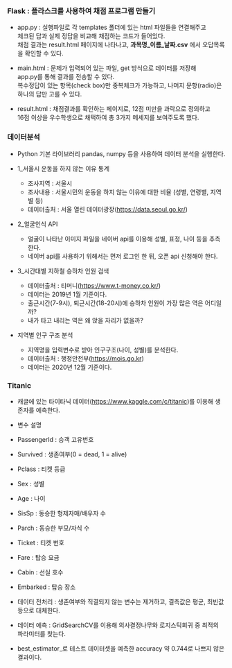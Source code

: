 ### Flask : 플라스크를 사용하여 채점 프로그램 만들기    

* app.py : 실행파일로 각 templates 폴더에 있는 html 파일들을 연결해주고    
체크된 답과 실제 정답을 비교해 채점하는 코드가 들어있다.    
채점 결과는 result.html 페이지에 나타나고, **과목명_이름_날짜.csv** 에서 오답목록을 확인할 수 있다.    

* main.html : 문제가 입력되어 있는 파일, get 방식으로 데이터를 저장해    
app.py를 통해 결과를 전송할 수 있다.    
복수정답이 있는 항목(check box)만 중복체크가 가능하고, 나머지 문항(radio)은 하나의 답만 고를 수 있다.    

* result.html : 채점결과를 확인하는 페이지로, 12점 미만을 과락으로 정의하고    
16점 이상을 우수학생으로 채택하여 총 3가지 메세지를 보여주도록 했다.    



### 데이터분석

* Python 기본 라이브러리 pandas, numpy 등을 사용하여 데이터 분석을 실행한다.

* 1_서울시 운동을 하지 않는 이유 통계
  * 조사지역 : 서울시
  * 조사내용 : 서울시민의 운동을 하지 않는 이유에 대한 비율 (성별, 연령별, 지역별 등)
  * 데이터출처 : 서울 열린 데이터광장(https://data.seoul.go.kr/)

* 2_얼굴인식 API
  * 얼굴이 나타난 이미지 파일을 네이버 api를 이용해 성별, 표정, 나이 등을 추측한다.
  * 네이버 api를 사용하기 위해서는 먼저 로그인 한 뒤, 오픈 api 신청해야 한다.
  
* 3_시간대별 지하철 승하차 인원 검색
  * 데이터출처 : 티머니(https://www.t-money.co.kr/)
  * 데이터는 2019년 1월 기준이다.
  * 출근시간(7-9시), 퇴근시간(18-20시)에 승하차 인원이 가장 많은 역은 어디일까?
  * 내가 타고 내리는 역은 왜 앉을 자리가 없을까?
  
* 지역별 인구 구조 분석
  * 지역명을 입력변수로 받아 인구구조(나이, 성별)를 분석한다.
  * 데이터출처 : 행정안전부(https://mois.go.kr)
  * 데이터는 2020년 12월 기준이다.


### Titanic

* 캐글에 있는 타이타닉 데이터(https://www.kaggle.com/c/titanic)를 이용해 생존자를 예측한다.

* 변수 설명
 * PassengerId : 승객 고유번호
 * Survived : 생존여부(0 = dead, 1 = alive)
 * Pclass : 티켓 등급
 * Sex : 성별
 * Age : 나이
 * SisSp : 동승한 형제자매/배우자 수
 * Parch : 동승한 부모/자식 수
 * Ticket : 티켓 번호
 * Fare : 탑승 요금
 * Cabin : 선실 호수
 * Embarked : 탑승 장소

* 데이터 전처리 : 생존여부와 직결되지 않는 변수는 제거하고, 결측값은 평균, 최빈값 등으로 대체한다.

* 데이터 예측 : GridSearchCV를 이용해 의사결정나무와 로지스틱회귀 중 최적의 파라미터를 찾는다.

* best_estimator_로 테스트 데이터셋을 예측한 accuracy 약 0.744로 나쁘지 않은 결과이다.

